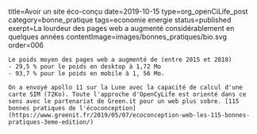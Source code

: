title=Avoir un site éco-conçu
date=2019-10-15
type=org_openCiLife_post
category=bonne_pratique
tags=economie energie
status=published
exerpt=La lourdeur des pages web a augmenté considérablement en quelques années
contentImage=images/bonnes_pratiques/bio.svg
order=006
~~~~~~
Le poids moyen des pages web a augmenté de (entre 2015 et 2018)
- 29,5 % pour le poids en desktop à 1,72 Mo 
- 93,7 % pour le poids en mobile à 1, 56 Mo.

On a envoyé apollo 11 sur la Lune avec la capacité de calcul d'une carte SIM (72Ko). Toute l'approche d'OpenCyLife est orienté dans ce sens avec le partenariat de Green.it pour un web plus sobre. [115 bonnes pratiques de l'écoconception](https://www.greenit.fr/2019/05/07/ecoconception-web-les-115-bonnes-pratiques-3eme-edition/)